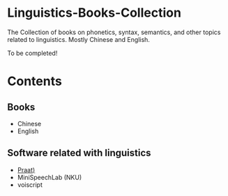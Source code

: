 # Linguistics-Books-Collection
The Collection of books on phonetics, syntax, semantics, and other topics related to linguistics. Mostly Chinese and English.

To be completed!

# Contents

## Books
- Chinese
- English

## Software related with linguistics
- [Praat)](https://www.fon.hum.uva.nl/praat/)
- MiniSpeechLab (NKU)
- voiscript
